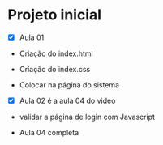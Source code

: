# Projeto inicial
- [x] Aula 01 

- Criação do index.html

- Criação do index.css

- Colocar na página do sistema

 - [x] Aula 02 é a aula 04 do video 
 - validar a página de login com Javascript

 - Aula 04 completa      